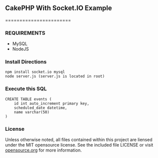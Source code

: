 ## CakePHP With Socket.IO Example
=======================

### REQUIREMENTS
* MySQL
* NodeJS



### Install Directions
	npm install socket.io mysql 
	node server.js (server.js is located in root)


### Execute this SQL
	CREATE TABLE events (
		id int auto_increment primary key,
		scheduled_date datetime,
		name varchar(50)
	)


### License
Unless otherwise noted, all files contained within this project are liensed
under the MIT opensource license. See the included file LICENSE or visit
[opensource.org][] for more information.

[opensource.org]: http://opensource.org/licenses/MIT
